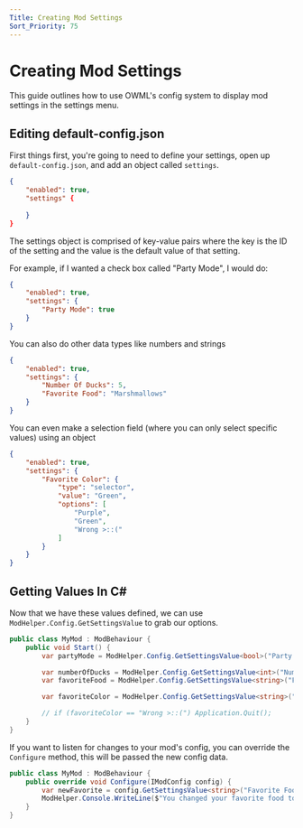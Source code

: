 ```yaml
---
Title: Creating Mod Settings
Sort_Priority: 75
---
```


# Creating Mod Settings

This guide outlines how to use OWML's config system to display mod settings in the settings menu.

## Editing default-config.json

First things first, you're going to need to define your settings, open up `default-config.json`, and add an object called `settings`.

```json
{
    "enabled": true,
    "settings" {
     
    }
}
```

The settings object is comprised of key-value pairs where the key is the ID of the setting and the value is the default value of that setting.  

For example, if I wanted a check box called "Party Mode", I would do:

```json
{
    "enabled": true,
    "settings": {
        "Party Mode": true
    }
}
```

You can also do other data types like numbers and strings

```json
{
    "enabled": true,
    "settings": {
        "Number Of Ducks": 5,
        "Favorite Food": "Marshmallows"
    }
}
```

You can even make a selection field (where you can only select specific values) using an object

```json
{
    "enabled": true,
    "settings": {
        "Favorite Color": {
            "type": "selector",
            "value": "Green",
            "options": [
                "Purple",
                "Green",
                "Wrong >::("
            ]
        }
    }
}
```

## Getting Values In C\#

Now that we have these values defined, we can use `ModHelper.Config.GetSettingsValue` to grab our options.

```csharp
public class MyMod : ModBehaviour {
    public void Start() {
        var partyMode = ModHelper.Config.GetSettingsValue<bool>("Party Mode");

        var numberOfDucks = ModHelper.Config.GetSettingsValue<int>("Number Of Ducks");
        var favoriteFood = ModHelper.Config.GetSettingsValue<string>("Favorite Food");

        var favoriteColor = ModHelper.Config.GetSettingsValue<string>("Favorite Color");

        // if (favoriteColor == "Wrong >::(") Application.Quit();
    }
}
```

If you want to listen for changes to your mod's config, you can override the `Configure` method, this will be passed the new config data.

```csharp
public class MyMod : ModBehaviour {
    public override void Configure(IModConfig config) {
        var newFavorite = config.GetSettingsValue<string>("Favorite Food");
        ModHelper.Console.WriteLine($"You changed your favorite food to: {newFavorite}!");
    }
}
```
